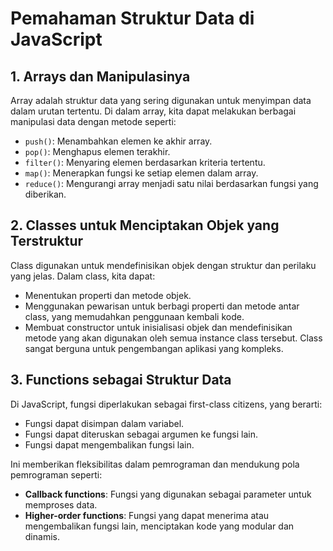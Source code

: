 # Pemahaman Struktur Data di JavaScript

## 1. Arrays dan Manipulasinya

Array adalah struktur data yang sering digunakan untuk menyimpan data dalam urutan tertentu. Di dalam array, kita dapat melakukan berbagai manipulasi data dengan metode seperti:

- `push()`: Menambahkan elemen ke akhir array.
- `pop()`: Menghapus elemen terakhir.
- `filter()`: Menyaring elemen berdasarkan kriteria tertentu.
- `map()`: Menerapkan fungsi ke setiap elemen dalam array.
- `reduce()`: Mengurangi array menjadi satu nilai berdasarkan fungsi yang diberikan.

## 2. Classes untuk Menciptakan Objek yang Terstruktur

Class digunakan untuk mendefinisikan objek dengan struktur dan perilaku yang jelas. Dalam class, kita dapat:

- Menentukan properti dan metode objek.
- Menggunakan pewarisan untuk berbagi properti dan metode antar class, yang memudahkan penggunaan kembali kode.
- Membuat constructor untuk inisialisasi objek dan mendefinisikan metode yang akan digunakan oleh semua instance class tersebut. Class sangat berguna untuk pengembangan aplikasi yang kompleks.

## 3. Functions sebagai Struktur Data

Di JavaScript, fungsi diperlakukan sebagai first-class citizens, yang berarti:

- Fungsi dapat disimpan dalam variabel.
- Fungsi dapat diteruskan sebagai argumen ke fungsi lain.
- Fungsi dapat mengembalikan fungsi lain.

Ini memberikan fleksibilitas dalam pemrograman dan mendukung pola pemrograman seperti:

- **Callback functions**: Fungsi yang digunakan sebagai parameter untuk memproses data.
- **Higher-order functions**: Fungsi yang dapat menerima atau mengembalikan fungsi lain, menciptakan kode yang modular dan dinamis.

